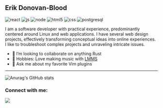 ## Erik Donovan-Blood

 ![react](https://user-images.githubusercontent.com/49361894/194735984-0088c501-2ea1-447b-922d-1947c60af3f2.svg)
 ![js](https://user-images.githubusercontent.com/49361894/194735990-a92a1544-6f6b-4ebf-9eb1-3148a1b69a7b.svg)
 ![node](https://user-images.githubusercontent.com/49361894/194735997-ca439a7b-de9b-44fb-98df-de0e348c982d.svg)
 ![html5](https://user-images.githubusercontent.com/49361894/194736004-a8430d19-7685-440b-bb59-58412591cb39.svg)
 ![css](https://user-images.githubusercontent.com/49361894/194736008-f444cf88-9615-411a-b5c6-a86798b43180.svg)
 ![postgresql](https://user-images.githubusercontent.com/49361894/194736013-02d95228-339d-46a2-8fd0-75cd8d288194.svg)
<p>
I am a software developer with practical experience, predominantly centered around Linux and web applications. 
I have several web design projects, effectively transforming conceptual ideas into online experiences. I like to troubleshoot complex projects and unraveling intricate issues.
</p>


- 👯 I’m looking to collaborate on anything Rust
- 🎹 Hobbies: Love making music with <a href="https://lmms.io/">LMMS</a>
- 💬 Ask me about my favorite Vim plugins

---
![Anurag's GitHub stats](https://github-readme-stats.vercel.app/api?username=Shramster&show_icons=true&theme=tokyonight)



<h3 align="left">Connect with me:</h3>
<p align="left">
<a href="https://www.linkedin.com/in/erik-donovan-blood/" target="_blank" rel="noreferrer"><img src="https://img.shields.io/badge/linkedin- Erik Donovan--Blood-white?style=for-the-badge&color=0077B5&logo=linkedin&logoColor=0077B5&labelColor=white" /></a>
</p>
<!--
**Shramster/Shramster** is a ✨ _special_ ✨ repository because its `README.md` (this file) appears on your GitHub profile.

Here are some ideas to get you started:

- 🔭 I’m currently working on ...
- 🌱 I’m currently learning ...
- 🤔 I’m looking for help with ...
- 📫 How to reach me: ...
- 😄 Pronouns: ...
- ⚡ Fun fact: ...
-->
